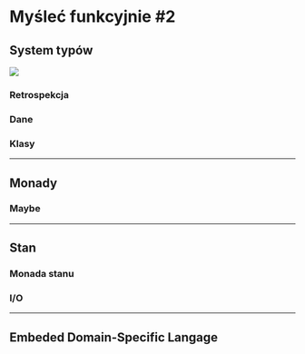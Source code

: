 # Myśleć funkcyjnie #2
## System typów
![](http://imgs.xkcd.com/comics/types.png)

### Retrospekcja
### Dane
### Klasy

---

## Monady
### Maybe
---

## Stan
### Monada stanu
### I/O

---

## Embeded Domain-Specific Langage
